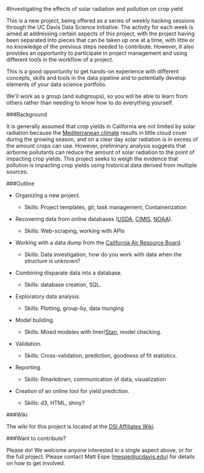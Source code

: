 #Investigating the effects of solar radiation and pollution on crop yield

This is a new project, being offered as a series of weekly hacking
sessions through the UC Davis Data Science Initiative. The activity for
each week is aimed at addressing certain aspects of this project, with
the project having been separated into pieces that can be taken up one
at a time, with little or no knowledge of the previous steps needed to
contribute. However, it also provides an opportunity to participate in
project management and using different tools in the workflow of a
project.

This is a good opportunity to get hands-on experience with different 
concepts, skills and tools in the data pipeline and to potentially 
develop elements of your data science portfolio.

We'll work as a group (and subgroups), so you will be able to learn from others rather
than needing to know how to do everything yourself.

###Background

It is generally assumed that crop yields in California are not limited
by solar radiation because the
[Mediterranean climate](https://en.wikipedia.org/wiki/Mediterranean_climate) 
results in little cloud cover during the growing season, and on a clear day
solar radiation is in excess of the amount crops can use. However,
preliminary analysis suggests that airborne pollutants can reduce the
amount of solar radiation to the point of impacting crop yields. This
project seeks to weigh the evidence that pollution is impacting crop
yields using historical data derived from multiple sources.

###Outline

  + Organizing a new project.
	- Skills: Project templates, git, task management, Containerization
	
  + Recovering data from online databases ([USDA](https://www.nass.usda.gov/), [CIMIS](http://www.cimis.water.ca.gov/), [NOAA](https://www.ncdc.noaa.gov/data-access)).
	- Skills: Web-scraping, working with APIs
  
  + Working with a data dump from the [California Air Resource Board](https://www.arb.ca.gov/html/ds.htm).
	- Skills: Data investigation, how do you work with data when the
      structure is unknown?
	  
  + Combining disparate data into a database.
	- Skills: database creation, SQL.
	
  + Exploratory data analysis.
	- Skills: Plotting, group-by, data munging
	
  + Model building.
	- Skills: Mixed modeles with lmer/[Stan](mc-stan.org), model checking.
	
  + Validation.
	- Skills: Cross-validation, prediction, goodness of fit
      statistics.
	  
  + Reporting.
	- Skills: Rmarkdown, communication of data, visualization
	
  + Creation of an online tool for yield prediction.
	- Skills: d3, HTML, shiny?
	
###Wiki

The wiki for this project is located at the 
[DSI Affiliates Wiki](https://github.com/dsidavis/dsiaffiliates/wiki/Winter-2017-Collaborative-Project).
	
###Want to contribute?

Please do! We welcome anyone interested in a single aspect above, or
for the full project. Please contact Matt Espe (mespe@ucdavis.edu) for
details on how to get involved.
